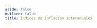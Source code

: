 ```yaml
---
aside: false
outline: false
title: Índices de inflación interanuales
---
```


<script setup>
import { useRoute, useData } from 'vitepress'

const route = useRoute()

const { isDark } = useData()
</script>

<OAOperation operation-id="get-finanzas-indices-inflacion-interanual" />

<!--@include: ./parts/get-finanzas-indices-inflacion-interanual-footer.md -->

